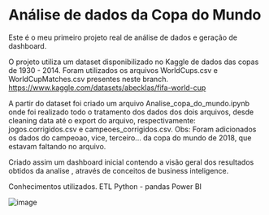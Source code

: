 # Análise de dados da Copa do Mundo
Este é o meu primeiro projeto real de análise de dados e geração de dashboard.

O projeto utiliza um dataset disponibilizado no Kaggle de dados das copas de 1930 - 2014. Foram utilizados os arquivos WorldCups.csv e WorldCupMatches.csv presentes neste branch.
https://www.kaggle.com/datasets/abecklas/fifa-world-cup

A partir do dataset foi criado um arquivo Analise_copa_do_mundo.ipynb onde foi realizado todo o tratamento dos dados dos dois arquivos, desde cleaning data até o export do arquivo, respectivamente: jogos.corrigidos.csv e campeoes_corrigidos.csv.
Obs: Foram adicionados os dados do campeoao, vice, terceiro... da copa do mundo de 2018, que estavam faltando no arquivo.

Criado assim um dashboard inicial contendo a visão geral dos resultados obtidos da analise , através de conceitos de business inteligence.

Conhecimentos utilizados.
ETL
Python - pandas
Power BI


![image](https://user-images.githubusercontent.com/62726503/163686812-970fd63e-9a78-4731-8d06-6c1632105d1b.png)
